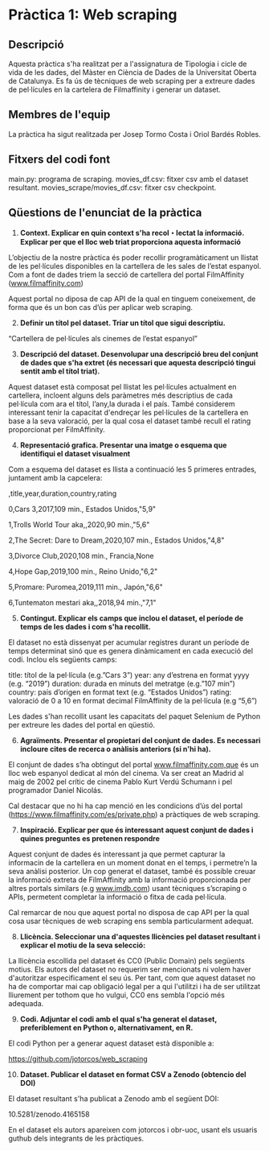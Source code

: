 # Pràctica 1: Web scraping

## Descripció

Aquesta pràctica s'ha realitzat per a l'assignatura de Tipologia i cicle de vida de les dades, del Màster en Ciència de Dades de la Universitat Oberta de Catalunya. Es fa ús de tècniques de web scraping per a extreure dades de pel·lícules en la cartelera de Filmaffinity i generar un dataset.

## Membres de l'equip

La pràctica ha sigut realitzada per Josep Tormo Costa i Oriol Bardés Robles.

## Fitxers del codi font

main.py: programa de scraping.
movies_df.csv: fitxer csv amb el dataset resultant.
movies_scrape/movies_df.csv: fitxer csv checkpoint.

## Qüestions de l'enunciat de la pràctica

1. **Context. Explicar en quin context s'ha recol・lectat la informació. Explicar per que el lloc web triat proporciona aquesta informació**

L’objectiu de la nostre pràctica és poder recollir programàticament un llistat de les pel·lícules disponibles en la cartellera de les sales de l’estat espanyol. Com a font de dades triem la secció de cartellera del portal FilmAffinity (www.filmaffinity.com) 

Aquest portal no diposa de cap API de la qual en tinguem coneixement, de forma que és un bon cas d’ús per aplicar web scraping.

2. **Definir un títol pel dataset. Triar un títol que sigui descriptiu.**

“Cartellera de pel·lícules als cinemes de l’estat espanyol”

3. **Descripció del dataset. Desenvolupar una descripció breu del conjunt de dades que s'ha extret (és necessari que aquesta descripció tingui sentit amb el títol triat).**

Aquest dataset està composat pel llistat les pel·lícules actualment en cartellera, incloent alguns dels paràmetres més descriptius de cada pel·lícula com ara el títol, l’any,la durada i el país. També considerem interessant tenir la capacitat d'endreçar les pel·lícules de la cartellera en base a la seva valoració, per la qual cosa el dataset també recull el rating proporcionat per FilmAffinity.

4. **Representació grafica. Presentar una imatge o esquema que identifiqui el dataset visualment**

Com a esquema del dataset es llista a continuació les 5 primeres entrades, juntament amb la capcelera:

,title,year,duration,country,rating

0,Cars 3,2017,109 min., Estados Unidos,"5,9"

1,Trolls World Tour aka,,2020,90 min.,"5,6"

2,The Secret: Dare to Dream,2020,107 min., Estados Unidos,"4,8"

3,Divorce Club,2020,108 min., Francia,None

4,Hope Gap,2019,100 min., Reino Unido,"6,2"

5,Promare: Puromea,2019,111 min., Japón,"6,6"

6,Tuntematon mestari aka,,2018,94 min.,"7,1"

5. **Contingut. Explicar els camps que inclou el dataset, el període de temps de les dades i com s'ha recollit.**

El dataset no està dissenyat per acumular registres durant un període de temps determinat sinó que es genera dinàmicament en cada execució del codi. Inclou els següents camps:

title: títol de la pel·lícula (e.g.”Cars 3”)
year: any d’estrena en format yyyy (e.g. “2019”)
duration: durada en minuts del metratge (e.g.”107 min”)
country: país d’origen en format text (e.g. “Estados Unidos”)
rating: valoració de 0 a 10 en format decimal FilmAffinity de la pel·lícula (e.g “5,6”)

Les dades s'han recollit usant les capacitats del paquet Selenium de Python per extreure les dades del portal en qüestió.

6. **Agraïments. Presentar el propietari del conjunt de dades. Es necessari incloure cites de recerca o anàlisis anteriors (si n'hi ha).**

El conjunt de dades s’ha obtingut del portal www.filmaffinity.com,que és un lloc web espanyol dedicat al món del cinema. Va ser creat an Madrid al maig de 2002 pel crític de cinema Pablo Kurt Verdú Schumann i pel programador Daniel Nicolás.

Cal destacar que no hi ha cap menció en les condicions d’ús del portal (https://www.filmaffinity.com/es/private.php) a pràctiques de web scraping.  

7. **Inspiració. Explicar per que és interessant aquest conjunt de dades i quines preguntes es pretenen respondre**

Aquest conjunt de dades és interessant ja que permet capturar la informacin de la cartellera en un moment donat en el temps, i permetre’n la seva anàlisi posterior. Un cop generat el dataset, també és possible creuar la informació extreta de FilmAffinity amb la informació proporcionada per altres portals similars (e.g www.imdb.com) usant tècniques s’scraping o APIs, permetent completar la informació o fitxa de cada pel·lícula.   

Cal remarcar de nou que aquest portal no disposa de cap API per la qual cosa usar tècniques de web scraping ens sembla particularment adequat.

8. **Llicència. Seleccionar una d'aquestes llicències pel dataset resultant i explicar el motiu de la seva selecció:**

La llicència escollida pel dataset és CC0 (Public Domain) pels següents motius. Els autors del dataset no requerim ser mencionats ni volem haver d'autoritzar
especificament el seu ús. Per tant, com que aquest dataset no ha de comportar mai cap obligació legal per a qui l'utilitzi i ha de ser utilitzat lliurement per 
tothom que ho vulgui, CC0 ens sembla l'opció més adequada.

9. **Codi. Adjuntar el codi amb el qual s'ha generat el dataset, preferiblement en Python o, alternativament, en R.**

El codi Python per a generar aquest dataset està disponible a:

https://github.com/jotorcos/web_scraping

10. **Dataset. Publicar el dataset en format CSV a Zenodo (obtencio del DOI)**

El dataset resultant s'ha publicat a Zenodo amb el següent DOI:

10.5281/zenodo.4165158

En el dataset els autors apareixen com jotorcos i obr-uoc, usant els usuaris guthub dels integrants de les pràctiques.
